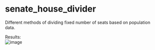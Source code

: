 # senate_house_divider
Different methods of dividing fixed number of seats based on population data.   

Results:   
![image](https://user-images.githubusercontent.com/17707854/147014355-db78a4e4-a524-483d-88ce-95d6e399cd45.png)

